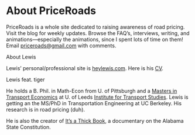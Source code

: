 # About PriceRoads

PriceRoads is a whole site dedicated to raising awareness of road pricing. Visit the blog for weekly updates. Browse the FAQ’s, interviews, writing, and animations—especially the animations, since I spent lots of time on them! Email priceroads@gmail.com with comments.

About Lewis

Lewis’ personal/professional site is [heylewis.com](heylewis.com). Here is his [CV](http://heylewis.com/cv.pdf).

Lewis feat. tiger

He holds a B. Phil. in Math-Econ from U. of Pittsburgh and a [Masters in Transport Economics](http://www.its.leeds.ac.uk/courses/masters/tran-econ/) at U. of Leeds [Institute for Transport Studies](http://en.wikipedia.org/wiki/Institute_for_Transport_Studies,_University_of_Leeds). Lewis is getting an the MS/PhD in Transportation Engineering at UC Berkeley. His research is in road pricing (duh).

He is also the creator of [It’s a Thick Book](http://www.youtube.com/ljl10#p/u/11/1n8dLdAlL3Q), a documentary on the Alabama State Constitution.